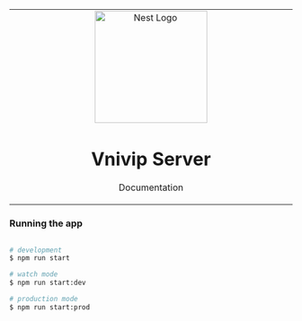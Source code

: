 <table align="center"><tr><td align="center" width="9999">
<img src="https://nestjs.com/img/logo_text.svg" width="200" alt="Nest Logo" />

# Vnivip Server

Documentation
</td></tr></table>



### Running the app

```bash

# development
$ npm run start

# watch mode
$ npm run start:dev

# production mode
$ npm run start:prod
```
